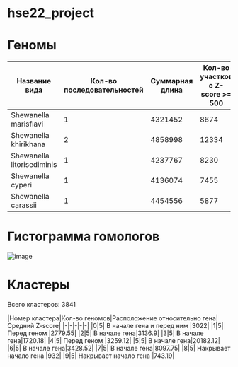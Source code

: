 # hse22_project
# Геномы
|Название вида|Кол-во последовательностей|Суммарная длина|Кол-во участков с Z-score >= 500|Суммарная длина участков с Z-score >= 500|Кол-во аннотированных генов|Доля аннотированных генов|
|-|-|-|-|-|-|-|
|Shewanella marisflavi|1|4321452|8674|49294|3287|90.18%|
|Shewanella khirikhana|2|4858998|12334|3645|2518|88.82%|
|Shewanella litorisediminis|1|4237767|8230|106489|3280 |90.93%|
|Shewanella cyperi|1|4136074|7455|84851|3173|89.94%|
|Shewanella carassii|1|4454556|5877|73013|3383|88.63%|
# Гистограмма гомологов
![image](https://user-images.githubusercontent.com/93290073/173889579-3b8e5244-b55c-4839-9549-e367cf3823de.png)


# Кластеры

Всего кластеров: 3841

|Номер кластера|Кол-во геномов|Расположение относительно гена|Средний Z-score|
|-|-|-|-|-|
|0|5| В начале гена и перед ним |3022|
|1|5| Перед геном |2779.55|
|2|5| В начале гена|3136.9|
|3|5| В начале гена|1720.18|
|4|5| Перед геном |3259.12|
|5|5| В начале гена|20182.12|
|6|5| В начале гена|3428.52|
|7|5| В начале гена|8097.75|
|8|5| Накрывает начало гена |932|
|9|5| Накрывает начало гена |743.19|
